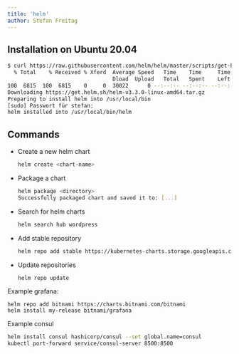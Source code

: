 ```yaml
---
title: 'helm'
author: Stefan Freitag
---
```


## Installation on Ubuntu 20.04

```bash
$ curl https://raw.githubusercontent.com/helm/helm/master/scripts/get-helm-3 | bash
  % Total    % Received % Xferd  Average Speed   Time    Time     Time  Current
                                 Dload  Upload   Total   Spent    Left  Speed
100  6815  100  6815    0     0  30022      0 --:--:-- --:--:-- --:--:-- 30022
Downloading https://get.helm.sh/helm-v3.3.0-linux-amd64.tar.gz
Preparing to install helm into /usr/local/bin
[sudo] Passwort für stefan:
helm installed into /usr/local/bin/helm
```

## Commands

- Create a new helm chart

  ```bash
  helm create <chart-name>
  ```

- Package a chart

  ```bash
  helm package <directory>
  Successfully packaged chart and saved it to: [...]
  ```
  
- Search for helm charts

  ```bash
  helm search hub wordpress
  ```

- Add stable repository

  ```bash
  helm repo add stable https://kubernetes-charts.storage.googleapis.com
  ```

- Update repositories

  ```bash
  helm repo update
  ```

Example grafana:

```shell
helm repo add bitnami https://charts.bitnami.com/bitnami
helm install my-release bitnami/grafana
```

Example consul

```bash
helm install consul hashicorp/consul --set global.name=consul
kubectl port-forward service/consul-server 8500:8500
```
